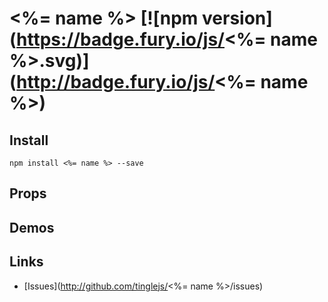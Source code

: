 # <%= name %> [![npm version](https://badge.fury.io/js/<%= name %>.svg)](http://badge.fury.io/js/<%= name %>)

## Install

```
npm install <%= name %> --save
```

## Props

## Demos

## Links

- [Issues](http://github.com/tinglejs/<%= name %>/issues)

